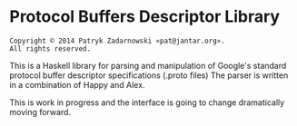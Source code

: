 Protocol Buffers Descriptor Library
===================================

    Copyright © 2014 Patryk Zadarnowski «pat@jantar.org».
    All rights reserved.

This is a Haskell library for parsing and manipulation of Google's standard
protocol buffer descriptor specifications (.proto files) The parser is written
in a combination of Happy and Alex.

This is work in progress and the interface is going to change dramatically
moving forward.
